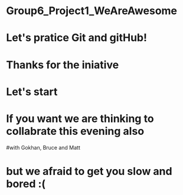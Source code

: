 # Group6_Project1_WeAreAwesome

# Let's pratice Git and gitHub!

# Thanks for the iniative

# Let's start

# If you want we are thinking to collabrate this evening also

#with Gokhan, Bruce and Matt

# but we afraid to get you slow and bored :(
